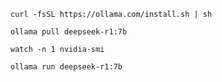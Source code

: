 `curl -fsSL https://ollama.com/install.sh | sh`

`ollama pull deepseek-r1:7b`

`watch -n 1 nvidia-smi`

`ollama run deepseek-r1:7b`